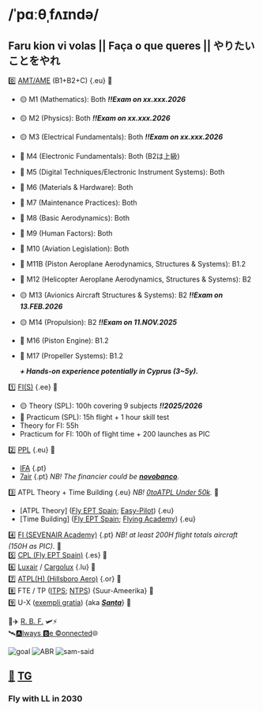 # /ˈpɑːθˌfʌɪndə/
## Faru kion vi volas || Faça o que queres || やりたいことをやれ

0️⃣ [AMT/AME](https://www.traficom.fi/en/transport/aviation/aviation-professionals/aircraft-maintenance-licence-part-66) (B1+B2+C) {.eu} 🚧
   - 🟡 M1 (Mathematics): Both ***!!Exam on xx.xxx.2026***
   - 🟡 M2 (Physics): Both ***!!Exam on xx.xxx.2026***
   - 🟡 M3 (Electrical Fundamentals): Both ***!!Exam on xx.xxx.2026***
   - 🔴 M4 (Electronic Fundamentals): Both (B2は上級)
   - 🔴 M5 (Digital Techniques/Electronic Instrument Systems): Both
   - 🔴 M6 (Materials & Hardware): Both
   - 🔴 M7 (Maintenance Practices): Both
   - 🔴 M8 (Basic Aerodynamics): Both
   - 🔴 M9 (Human Factors): Both
   - 🔴 M10 (Aviation Legislation): Both
   - 🔴 M11B (Piston Aeroplane Aerodynamics, Structures & Systems): B1.2
   - 🔴 M12 (Helicopter Aeroplane Aerodynamics, Structures & Systems): B2 
   - 🟡 M13 (Avionics Aircraft Structures & Systems): B2 ***!!Exam on 13.FEB.2026***
   - 🟡 M14 (Propulsion): B2 ***!!Exam on 11.NOV.2025***
   - 🔴 M16 (Piston Engine): B1.2
   - 🔴 M17 (Propeller Systems): B1.2

      ***+ Hands-on experience potentially in Cyprus (3~5y).***

1️⃣ [FI(S)](https://www.kuusikulennuklubi.eu) {.ee} 🚧
   - 🟡 Theory (SPL): 100h covering 9 subjects ***!!2025/2026***
   - 🔴 Practicum (SPL): 15h flight + 1 hour skill test
   - Theory for FI: 55h
   - Practicum for FI: 100h of flight time + 200 launches as PIC

2️⃣ [PPL](https://easa.fi) {.eu} 🧊
   - [IFA](https://ifa-training.com/flight-school/) {.pt}
   - [7air](https://www.sevenair.com/flight-instructor-course) {.pt} *NB! The financier could be [**novobanco**](https://www.novobanco.pt/particulares/credito/credito-pessoal-formacao-estudos).* 



3️⃣ ATPL Theory + Time Building {.eu} *NB! [0toATPL Under 50k](https://pannonair.hu/zero-to-airline-pilot-program/).* 🧊
   - [ATPL Theory] ([Fly EPT Spain](https://www.flyeptspain.com/atpl-theory-course-online); [Easy-Pilot](https://www.easy-pilot.com/atpl-theory)) {.eu}
   - [Time Building] ([Fly EPT Spain](https://www.flyeptspain.com/); [Flying Academy](https://portugal.flyingacademy.com/timebuilding-in-portimao/)) {.eu} 
     
4️⃣ [FI (SEVENAIR Academy)](https://www.sevenair.com/flight-instructor-course) {.pt} *NB! at least 200H flight totals aircraft (150H as PIC).* 🧊 \
5️⃣ [CPL (Fly EPT Spain)](https://www.flyeptspain.com/atpl-theory-course-online) {.es} 🧊 \
6️⃣ [Luxair](https://www.luxair.lu/pt) / [Cargolux](https://www.cargolux.com/) {.lu} 🧊 \
7️⃣ [ATPL(H) (Hillsboro Aero)](https://flyhaa.com/helicopter/) {.or} 🧊 \
8️⃣ FTE / TP ([ITPS](https://itpscanada.com/); [NTPS](https://ntps.edu/masters-degree/)) {Suur-Ameerika} 🧊 \
9️⃣ U-X ([exempli gratia](https://en.wikipedia.org/wiki/Lockheed_U-2)) {aka [_**Santa**_](https://en.wikipedia.org/wiki/Rovaniemi)} 🧊

🔋✈️ [R. B. F.](https://vaeridion.com/) 🛩️⚡ \
🛰️[🅰️lways 🅱e ©️onnected](https://careers.ses.com/)🌐

![goal](./img/life-goal.png)
![ABR](./img/justin-case.png)
![sam-said](./img/plot-twist.jpg)

## [📧](mailto:tor@easa.fi) [TG](https://t.me/easa_fi)
### Fly with LL in 2030
